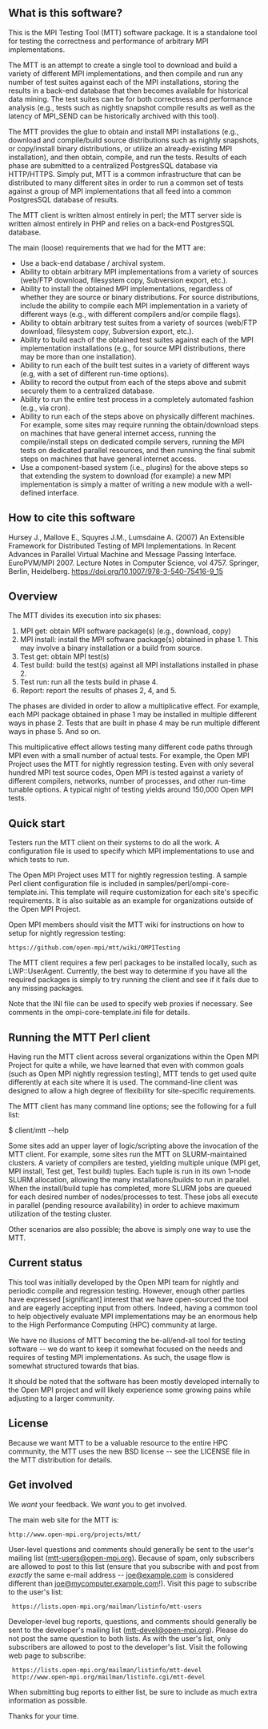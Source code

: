 What is this software?
----------------------

This is the MPI Testing Tool (MTT) software package.  It is a
standalone tool for testing the correctness and performance of
arbitrary MPI implementations.

The MTT is an attempt to create a single tool to download and build a
variety of different MPI implementations, and then compile and run any
number of test suites against each of the MPI installations, storing
the results in a back-end database that then becomes available for
historical data mining.  The test suites can be for both correctness
and performance analysis (e.g., tests such as nightly snapshot compile
results as well as the latency of MPI_SEND can be historically
archived with this tool).

The MTT provides the glue to obtain and install MPI installations
(e.g., download and compile/build source distributions such as nightly
snapshots, or copy/install binary distributions, or utilize an
already-existing MPI installation), and then obtain, compile, and run
the tests.  Results of each phase are submitted to a centralized
PostgresSQL database via HTTP/HTTPS.  Simply put, MTT is a common
infrastructure that can be distributed to many different sites in
order to run a common set of tests against a group of MPI
implementations that all feed into a common PostgresSQL database of
results.

The MTT client is written almost entirely in perl; the MTT server side
is written almost entirely in PHP and relies on a back-end PostgresSQL
database.

The main (loose) requirements that we had for the MTT are:

- Use a back-end database / archival system.
- Ability to obtain arbitrary MPI implementations from a variety of
  sources (web/FTP download, filesystem copy, Subversion export,
  etc.).
- Ability to install the obtained MPI implementations, regardless of
  whether they are source or binary distributions.  For source
  distributions, include the ability to compile each MPI
  implementation in a variety of different ways (e.g., with different
  compilers and/or compile flags).
- Ability to obtain arbitrary test suites from a variety of sources
  (web/FTP download, filesystem copy, Subversion export, etc.).
- Ability to build each of the obtained test suites against each of
  the MPI implementation installations (e.g., for source MPI
  distributions, there may be more than one installation).
- Ability to run each of the built test suites in a variety of
  different ways (e.g, with a set of different run-time options).
- Ability to record the output from each of the steps above and
  submit securely them to a centralized database.
- Ability to run the entire test process in a completely automated
  fashion (e.g., via cron).
- Ability to run each of the steps above on physically different
  machines.  For example, some sites may require running the
  obtain/download steps on machines that have general internet access,
  running the compile/install steps on dedicated compile servers,
  running the MPI tests on dedicated parallel resources, and then
  running the final submit steps on machines that have general
  internet access.
- Use a component-based system (i.e., plugins) for the above steps so
  that extending the system to download (for example) a new MPI
  implementation is simply a matter of writing a new module with a
  well-defined interface.


How to cite this software
-------------------------
Hursey J., Mallove E., Squyres J.M., Lumsdaine A. (2007) An Extensible
Framework for Distributed Testing of MPI Implementations. In Recent
Advances in Parallel Virtual Machine and Message Passing Interface.
EuroPVM/MPI 2007. Lecture Notes in Computer Science, vol 4757. Springer,
Berlin, Heidelberg.
https://doi.org/10.1007/978-3-540-75416-9_15


Overview
--------

The MTT divides its execution into six phases:

1. MPI get: obtain MPI software package(s) (e.g., download, copy)
2. MPI install: install the MPI software package(s) obtained in phase 1.
   This may involve a binary installation or a build from source.
3. Test get: obtain MPI test(s)
4. Test build: build the test(s) against all MPI installations
   installed in phase 2.
5. Test run: run all the tests build in phase 4.
6. Report: report the results of phases 2, 4, and 5.

The phases are divided in order to allow a multiplicative effect.  For
example, each MPI package obtained in phase 1 may be installed in
multiple different ways in phase 2.  Tests that are built in phase 4
may be run multiple different ways in phase 5.  And so on.

This multiplicative effect allows testing many different code paths
through MPI even with a small number of actual tests.  For example,
the Open MPI Project uses the MTT for nightly regression testing.
Even with only several hundred MPI test source codes, Open MPI is
tested against a variety of different compilers, networks, number of
processes, and other run-time tunable options.  A typical night of
testing yields around 150,000 Open MPI tests.


Quick start
-----------

Testers run the MTT client on their systems to do all the work.  A
configuration file is used to specify which MPI implementations to use
and which tests to run.  

The Open MPI Project uses MTT for nightly regression testing.  A
sample Perl client configuration file is included in
samples/perl/ompi-core-template.ini.  This template will require
customization for each site's specific requirements.  It is also
suitable as an example for organizations outside of the Open MPI
Project.

Open MPI members should visit the MTT wiki for instructions on how to
setup for nightly regression testing:

    https://github.com/open-mpi/mtt/wiki/OMPITesting

The MTT client requires a few perl packages to be installed locally,
such as LWP::UserAgent.  Currently, the best way to determine if you
have all the required packages is simply to try running the client and
see if it fails due to any missing packages.

Note that the INI file can be used to specify web proxies if
necessary.  See comments in the ompi-core-template.ini file for
details.


Running the MTT Perl client
---------------------------

Having run the MTT client across several organizations within the Open
MPI Project for quite a while, we have learned that even with common
goals (such as Open MPI nightly regression testing), MTT tends to get
used quite differently at each site where it is used.  The
command-line client was designed to allow a high degree of flexibility
for site-specific requirements.

The MTT client has many command line options; see the following for a
full list:

$ client/mtt --help

Some sites add an upper layer of logic/scripting above the invocation
of the MTT client.  For example, some sites run the MTT on
SLURM-maintained clusters.  A variety of compilers are tested,
yielding multiple unique (MPI get, MPI install, Test get, Test build)
tuples.  Each tuple is run in its own 1-node SLURM allocation,
allowing the many installations/builds to run in parallel.  When the
install/build tuple has completed, more SLURM jobs are queued for each
desired number of nodes/processes to test.  These jobs all execute in
parallel (pending resource availability) in order to achieve maximum
utilization of the testing cluster.

Other scenarios are also possible; the above is simply one way to use
the MTT.


Current status
--------------

This tool was initially developed by the Open MPI team for nightly and
periodic compile and regression testing.  However, enough other
parties have expressed [significant] interest that we have open-sourced
the tool and are eagerly accepting input from others.  Indeed, having
a common tool to help objectively evaluate MPI implementations may be
an enormous help to the High Performance Computing (HPC) community at
large.

We have no illusions of MTT becoming the be-all/end-all tool for
testing software -- we do want to keep it somewhat focused on the
needs and requires of testing MPI implementations.  As such, the usage
flow is somewhat structured towards that bias.

It should be noted that the software has been mostly developed internally
to the Open MPI project and will likely experience some growing pains
while adjusting to a larger community.


License
-------

Because we want MTT to be a valuable resource to the entire HPC
community, the MTT uses the new BSD license -- see the LICENSE file in
the MTT distribution for details.


Get involved
------------

We *want* your feedback.  We *want* you to get involved.

The main web site for the MTT is:

    http://www.open-mpi.org/projects/mtt/

User-level questions and comments should generally be sent to the
user's mailing list (mtt-users@open-mpi.org).  Because of spam, only
subscribers are allowed to post to this list (ensure that you
subscribe with and post from *exactly* the same e-mail address --
joe@example.com is considered different than
joe@mycomputer.example.com!).  Visit this page to subscribe to the
user's list:

     https://lists.open-mpi.org/mailman/listinfo/mtt-users

Developer-level bug reports, questions, and comments should generally
be sent to the developer's mailing list (mtt-devel@open-mpi.org).
Please do not post the same question to both lists.  As with the
user's list, only subscribers are allowed to post to the developer's
list.  Visit the following web page to subscribe:

     https://lists.open-mpi.org/mailman/listinfo/mtt-devel
     http://www.open-mpi.org/mailman/listinfo.cgi/mtt-devel

When submitting bug reports to either list, be sure to include as much
extra information as possible.

Thanks for your time.
